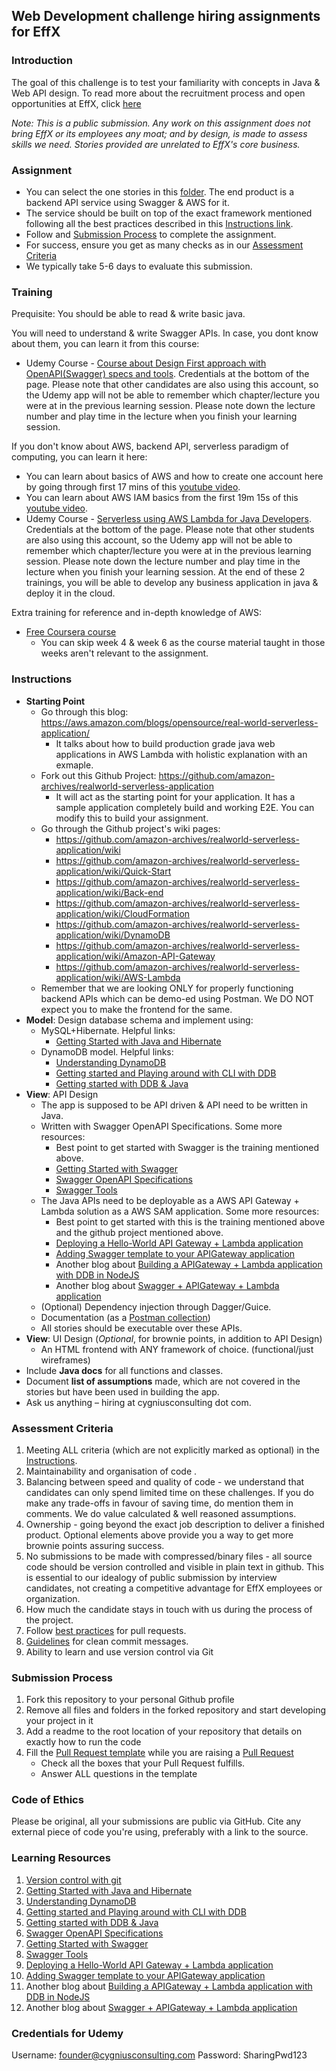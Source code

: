## Web Development challenge hiring assignments for EffX

### Introduction
The goal of this challenge is to test your familiarity with concepts in Java & Web API design.
To read more about the recruitment process and open opportunities at EffX, click [here](https://bit.ly/31O42C1)

*Note: This is a public submission. Any work on this assignment does not bring EffX or its employees any moat; and by design, is made to assess skills we need. Stories provided are unrelated to EffX's core business.* 

### Assignment

*   You can select the one stories in this [folder](../stories/). The end product is a backend API service using Swagger & AWS for it.
*   The service should be built on top of the exact framework mentioned following all the best practices described in this [Instructions link](#instructions).
*   Follow  and [Submission Process](#submission-process) to complete the assignment.
*   For success, ensure you get as many checks as in our [Assessment Criteria](#assessment-criteria)
*   We typically take 5-6 days to evaluate this submission.

### Training
Prequisite: You should be able to read & write basic java.

You will need to understand & write Swagger APIs. In case, you dont know about them, you can learn it from this course:
  * Udemy Course - [Course about Design First approach with OpenAPI(Swagger) specs and tools](https://www.udemy.com/course/swagger-tools-openapi/). Credentials at the bottom of the page. Please note that other candidates are also using this account, so the Udemy app will not be able to remember which chapter/lecture you were at in the previous learning session. Please note down the lecture number and play time in the lecture when you finish your learning session.

If you don't know about AWS, backend API, serverless paradigm of computing, you can learn it here:
  * You can learn about basics of AWS and how to create one account here by going through first 17 mins of this [youtube video](https://www.youtube.com/watch?v=ubCNZRNjhyo).
  * You can learn about AWS IAM basics from the first 19m 15s of this [youtube video](https://www.youtube.com/watch?v=GjVFf83dcE8).
  * Udemy Course - [Serverless using AWS Lambda for Java Developers](https://www.udemy.com/course/serverless-programming-using-aws-lambda-for-java-developers/). Credentials at the bottom of the page. Please note that other students are also using this account, so the Udemy app will not be able to remember which chapter/lecture you were at in the previous learning session. Please note down the lecture number and play time in the lecture when you finish your learning session.
At the end of these 2 trainings, you will be able to develop any business application in java & deploy it in the cloud.


Extra training for reference and in-depth knowledge of AWS:
  * [Free Coursera course](https://www.coursera.org/learn/building-modern-java-applications-on-aws)
    * You can skip week 4 & week 6 as the course material taught in those weeks aren't relevant to the assignment.



### Instructions
* **Starting Point**
    * Go through this blog: https://aws.amazon.com/blogs/opensource/real-world-serverless-application/
        * It talks about how to build production grade java web applications in AWS Lambda with holistic explanation with an exmaple.
    * Fork out this Github Project: https://github.com/amazon-archives/realworld-serverless-application
        * It will act as the starting point for your application. It has a sample application completely build and working E2E. You can modify this to build your assignment.
    * Go through the Github project's wiki pages:
        * https://github.com/amazon-archives/realworld-serverless-application/wiki
        * https://github.com/amazon-archives/realworld-serverless-application/wiki/Quick-Start
        * https://github.com/amazon-archives/realworld-serverless-application/wiki/Back-end
        * https://github.com/amazon-archives/realworld-serverless-application/wiki/CloudFormation
        * https://github.com/amazon-archives/realworld-serverless-application/wiki/DynamoDB
        * https://github.com/amazon-archives/realworld-serverless-application/wiki/Amazon-API-Gateway
        * https://github.com/amazon-archives/realworld-serverless-application/wiki/AWS-Lambda
    * Remember that we are looking ONLY for properly functioning backend APIs which can be demo-ed using Postman. We DO NOT expect you to make the frontend for the same.
*   **Model**: Design database schema and implement using:
    * MySQL+Hibernate. Helpful links:
        * [Getting Started with Java and Hibernate](https://thorben-janssen.com/hibernate-getting-started/)
    * DynamoDB model. Helpful links:
        * [Understanding DynamoDB](https://docs.aws.amazon.com/amazondynamodb/latest/developerguide/Introduction.html)
        * [Getting started and Playing around with CLI with DDB](https://docs.aws.amazon.com/amazondynamodb/latest/developerguide/GettingStartedDynamoDB.html)
        * [Getting started with DDB & Java](https://docs.aws.amazon.com/amazondynamodb/latest/developerguide/GettingStarted.Java.html)
*   **View**: API Design
    * The app is supposed to be API driven & API need to be written in Java.
    * Written with Swagger OpenAPI Specifications. Some more resources:
        * Best point to get started with Swagger is the training mentioned above.
        * [Getting Started with Swagger](https://swagger.io/docs/specification/about/) 
        * [Swagger OpenAPI Specifications](https://swagger.io/specification/)
        * [Swagger Tools](https://swagger.io/tools/)
    * The Java APIs need to be deployable as a AWS API Gateway + Lambda solution as a AWS SAM application. Some more resources:
        * Best point to get started with this is the training mentioned above and the github project mentioned above.
        * [Deploying a Hello-World API Gateway + Lambda application](https://docs.aws.amazon.com/serverless-application-model/latest/developerguide/serverless-getting-started-hello-world.html)
        * [Adding Swagger template to your APIGateway application](https://medium.com/carsales-dev/api-gateway-with-aws-sam-template-c05afdd9cafe)
        * Another blog about [Building a APIGateway + Lambda application with DDB in NodeJS](https://thenewstack.io/build-a-serverless-api-with-aws-gateway-and-lambda/)
        * Another blog about [Swagger + APIGateway + Lambda application](https://swagger.io/blog/api-development/swagger-amazon-api-gateway-and-lambda/)
    * (Optional) Dependency injection through Dagger/Guice.
    * Documentation (as a [Postman collection](https://www.postman.com/collection/))
    * All stories should be executable over these APIs.
*   **View**: UI Design (*Optional*, for brownie points, in addition to API Design)
    *   An HTML frontend with ANY framework of choice. (functional/just wireframes)
*   Include **Java docs** for all functions and classes.
*   Document **list of assumptions** made, which are not covered in the stories but have been used in building the app.
*   Ask us anything – hiring at cygniusconsulting dot com.


### Assessment Criteria
1. Meeting ALL criteria (which are not explicitly marked as optional) in the [Instructions](#instructions).
2. Maintainability and organisation of code .
3. Balancing between speed and quality of code - we understand that candidates can only spend limited time on these challenges. If you do make any trade-offs in favour of saving time, do mention them in comments. We do value calculated & well reasoned assumptions.
4. Ownership - going beyond the exact job description to deliver a finished product. Optional elements above provide you a way to get more brownie points assuring success.
5. No submissions to be made with compressed/binary files - all source code should be version controlled and visible in plain text in github. This is essential to our idealogy of public submission by interview candidates, not creating a competitive advantage for EffX employees or organization.
6. How much the candidate stays in touch with us during the process of the project.
7. Follow [best practices](https://github.community/t/best-practices-for-pull-requests/10195) for pull requests.
8. [Guidelines](https://gist.github.com/turbo/efb8d57c145e00dc38907f9526b60f17) for clean commit messages.
9. Ability to learn and use version control via Git

### Submission Process
1. Fork this repository to your personal Github profile
2. Remove all files and folders in the forked repository and start developing your project in it
3. Add a readme to the root location of your repository that details on exactly how to run the code
4. Fill the [Pull Request template](https://github.com/cygnius/nick-fury/blob/master/.github/pull_request_template.md) while you are raising a [Pull Request](https://docs.github.com/en/free-pro-team@latest/github/collaborating-with-issues-and-pull-requests/creating-a-pull-request)
    *   Check all the boxes that your Pull Request fulfills.
    *   Answer ALL questions in the template

### Code of Ethics
Please be original, all your submissions are public via GitHub.
Cite any external piece of code you're using, preferably with a link to the source.

### Learning Resources
1. [Version control with git](https://try.github.io/)
2. [Getting Started with Java and Hibernate](https://thorben-janssen.com/hibernate-getting-started/)
3. [Understanding DynamoDB](https://docs.aws.amazon.com/amazondynamodb/latest/developerguide/Introduction.html)
4. [Getting started and Playing around with CLI with DDB](https://docs.aws.amazon.com/amazondynamodb/latest/developerguide/GettingStartedDynamoDB.html)
5. [Getting started with DDB & Java](https://docs.aws.amazon.com/amazondynamodb/latest/developerguide/GettingStarted.Java.html)
6. [Swagger OpenAPI Specifications](https://swagger.io/specification/) 
7. [Getting Started with Swagger](https://swagger.io/docs/specification/about/) 
8. [Swagger Tools](https://swagger.io/tools/)
9. [Deploying a Hello-World API Gateway + Lambda application](https://docs.aws.amazon.com/serverless-application-model/latest/developerguide/serverless-getting-started-hello-world.html)
10. [Adding Swagger template to your APIGateway application](https://medium.com/carsales-dev/api-gateway-with-aws-sam-template-c05afdd9cafe)
11. Another blog about [Building a APIGateway + Lambda application with DDB in NodeJS](https://thenewstack.io/build-a-serverless-api-with-aws-gateway-and-lambda/)
12. Another blog about [Swagger + APIGateway + Lambda application](https://swagger.io/blog/api-development/swagger-amazon-api-gateway-and-lambda/)

### Credentials for Udemy
Username: founder@cygniusconsulting.com
Password: SharingPwd123
